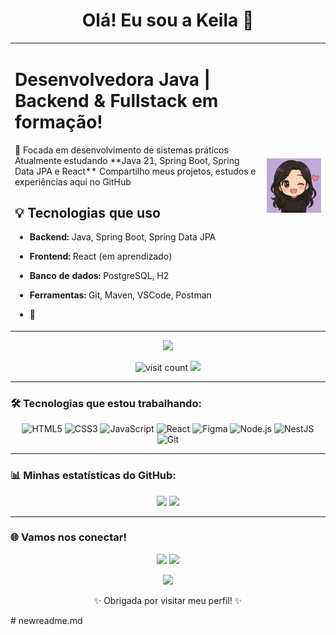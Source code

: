 <h1 align="center">Olá! Eu sou a Keila 👋</h1>

<div align="center">
<table>
    <tr>
      <td width="80%">
        <p style="font-size: 15px;">

  <h1>Desenvolvedora Java | Backend & Fullstack em formação!</h1> 🚀 
  Focada em  desenvolvimento de sistemas práticos  
  Atualmente estudando **Java 21, Spring Boot, Spring Data JPA e React**  
  Compartilho meus projetos, estudos e experiências aqui no GitHub

## 💡 Tecnologias que uso
- **Backend:** Java, Spring Boot, Spring Data JPA  
- **Frontend:** React (em aprendizado)  
- **Banco de dados:** PostgreSQL, H2  
- **Ferramentas:** Git, Maven, VSCode, Postman 

- 🎨 
            
   </p>
      </td>
      <td width="30%" align="center">
        <img src=".github/img/photo.png" alt="Descrição bonita" width="120"/>
      </td>
    </tr>
  </table>
</div>

<p align="center">
  <img src="https://capsule-render.vercel.app/api?type=waving&color=9400D3&height=120&section=header&text=Bem-vindos!&fontSize=30&fontColor=fff"/>
</p>

<p align="center">
  <img src="https://komarev.com/ghpvc/?username=Keilanumm46&style=flat-square&color=9400D3" alt="visit count"/>
  <img src="https://img.shields.io/badge/Open%20to-Work-green?style=flat-square"/>
</p>

---

### 🛠️ Tecnologias que estou trabalhando:

<p align="center">
  <img src="https://cdn.jsdelivr.net/gh/devicons/devicon/icons/html5/html5-original.svg" width="40" height="40" alt="HTML5"/>
  <img src="https://cdn.jsdelivr.net/gh/devicons/devicon/icons/css3/css3-original.svg" width="40" height="40" alt="CSS3"/>
  <img src="https://cdn.jsdelivr.net/gh/devicons/devicon/icons/javascript/javascript-original.svg" width="40" height="40" alt="JavaScript"/>
  <img src="https://cdn.jsdelivr.net/gh/devicons/devicon/icons/react/react-original.svg" width="40" height="40" alt="React"/>
  <img src="https://cdn.jsdelivr.net/gh/devicons/devicon/icons/figma/figma-original.svg" width="40" height="40" alt="Figma"/>
  <img src="https://cdn.jsdelivr.net/gh/devicons/devicon/icons/nodejs/nodejs-original.svg" width="40" height="40" alt="Node.js"/>
  <img src="https://cdn.jsdelivr.net/gh/devicons/devicon/icons/nestjs/nestjs-original.svg" width="40" height="40" alt="NestJS"/>
  <img src="https://cdn.jsdelivr.net/gh/devicons/devicon/icons/git/git-original.svg" width="40" height="40" alt="Git"/>
</p>

---

### 📊 Minhas estatísticas do GitHub:

<p align="center">
  <img width="45%" src="https://github-readme-stats.vercel.app/api?username=Keilanumm46&show_icons=true&theme=dracula&count_private=true&hide=stars"/>
  <img width="45%" src="https://github-readme-stats.vercel.app/api/top-langs/?username=Keilanumm46&layout=compact&theme=dracula"/>
</p>

---

### 🌐 Vamos nos conectar!

<p align="center">
  <a href="mailto:keilanunes046@gmail.com"><img src="https://img.shields.io/badge/Email-D14836?style=for-the-badge&logo=gmail&logoColor=white"/></a>
  <a href="https://www.linkedin.com/in/keila-nunes-devux/" target="_blank"><img src="https://img.shields.io/badge/LinkedIn-0077B5?style=for-the-badge&logo=linkedin&logoColor=white"/></a>
</p>

<p align="center">
  <img src="https://capsule-render.vercel.app/api?type=waving&color=9400D3&height=120&section=footer"/>
</p>

<p align="center">✨ Obrigada por visitar meu perfil! ✨</p>
# newreadme.md
